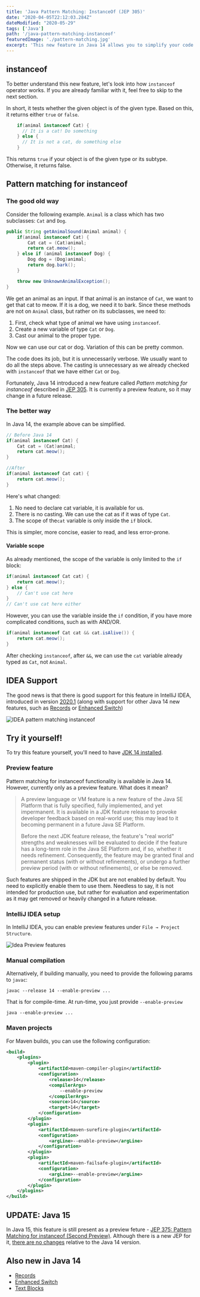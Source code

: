 ```yaml
---
title: 'Java Pattern Matching: InstanceOf (JEP 305)'
date: "2020-04-05T22:12:03.284Z"
dateModified: "2020-05-29"
tags: ['Java']
path: '/java-pattern-matching-instanceof'
featuredImage: './pattern-matching.jpg'
excerpt: 'This new feature in Java 14 allows you to simplify your code and get rid of a lot of boilerplate when using instanceof.'
---
```


<PostHeader frontmatter={props.data.mdx.frontmatter} />

## instanceof
To better understand this new feature, let's look into how `instanceof` operator works. If you are already familiar with it, feel free to skip to the next section.

In short, it tests whether the given object is of the given type. Based on this, it returns either `true` or `false`.

```java
    if(animal instanceof Cat) {
      // It is a cat! Do something
    } else {
      // It is not a cat, do something else
    }
```

This returns `true` if your object is of the given type or its subtype. Otherwise, it returns false.

## Pattern matching for instanceof

### The good old way

Consider the following example. `Animal` is a class which has two subclasses: `Cat` and `Dog`.

```java
public String getAnimalSound(Animal animal) {
    if(animal instanceof Cat) {
        Cat cat = (Cat)animal;
        return cat.meow();
    } else if (animal instanceof Dog) {
        Dog dog = (Dog)animal;
        return dog.bark();
    }

    throw new UnknownAnimalException();
}
```

We get an animal as an input. If that animal is an instance of `Cat`, we want to get that cat to meow. If it is a dog, we need it to bark. Since these methods are not on `Animal` class, but rather on its subclasses, we need to:

1. First, check what type of animal we have using `instanceof`.
2. Create a new variable of type `Cat` or `Dog`.
3. Cast our animal to the proper type.

Now we can use our cat or dog. Variation of this can be pretty common.

The code does its job, but it is unnecessarily verbose. We usually want to do all the steps above. The casting is unnecessary as we already checked with `instanceof` that we have either `Cat` or `Dog`.

Fortunately, Java 14 introduced a new feature called *Pattern matching for instanceof* described in [JEP 305](https://openjdk.java.net/jeps/305). It is currently a preview feature, so it  may change in a future release.

### The better way
In Java 14, the example above can be simplified.

```java
// Before Java 14
if(animal instanceof Cat) {
    Cat cat = (Cat)animal;
    return cat.meow();
}

//After
if(animal instanceof Cat cat) {
    return cat.meow();
}
```

Here's what changed:
1. No need to declare cat variable, it is available for us.
2. There is no casting. We can use the cat as if it was of type `Cat`.
3. The scope of the`cat` variable is only inside the `if` block.

This is simpler, more concise, easier to read, and less error-prone.

#### Variable scope
As already mentioned, the scope of the variable is only limited to the `if` block:

```java
if(animal instanceof Cat cat) {
    return cat.meow();
} else {
    // Can't use cat here
}
// Can't use cat here either
```

However, you can use the variable inside the `if` condition, if you have more complicated conditions, such as with AND/OR.

```java
if(animal instanceof Cat cat && cat.isAlive()) {
    return cat.meow();
}
```

After checking `instanceof`, after `&&`, we can use the `cat` variable already typed as `Cat`, not `Animal`.

## IDEA Support
The good news is that there is good support for this feature in IntelliJ IDEA, introduced in version [2020.1](https://blog.jetbrains.com/idea/2020/03/java-14-and-intellij-idea/) (along with support for other Java 14 new features, such as [Records](https://www.vojtechruzicka.com/java-records/) or [Enhanced Switch](https://www.vojtechruzicka.com/java-enhanced-switch/))

![IDEA pattern matching instanceof](idea-patter-matching-instanceof.png)

## Try it yourself!
To try this feature yourself, you'll need to have [JDK 14 installed](https://jdk.java.net/14/). 

### Preview feature
Pattern matching for instanceof functionality is available in Java 14. However, currently only as a preview feature. What does it mean?

>A preview language or VM feature is a new feature of the Java SE Platform that is fully specified, fully implemented, and yet impermanent. It is available in a JDK feature release to provoke developer feedback based on real-world use; this may lead to it becoming permanent in a future Java SE Platform.
> 
>Before the next JDK feature release, the feature's "real world" strengths and weaknesses will be evaluated to decide if the feature has a long-term role in the Java SE Platform and, if so, whether it needs refinement. Consequently, the feature may be granted final and permanent status (with or without refinements), or undergo a further preview period (with or without refinements), or else be removed.

Such features are shipped in the JDK but are not enabled by default. You need to explicitly enable them to use them. Needless to say, it is not intended for production use, but rather for evaluation and experimentation as it may get removed or heavily changed in a future release.


### IntelliJ IDEA setup
In IntelliJ IDEA, you can enable preview features under `File → Project Structure`.

![Idea Preview features](idea-preview-settings.png)

### Manual compilation
Alternatively, if building manually, you need to provide the following params to `javac`:

```
javac --release 14 --enable-preview ...
```

That is for compile-time. At run-time, you just provide `--enable-preview`

```
java --enable-preview ...
```

### Maven projects

For Maven builds, you can use the following configuration:

```xml
<build>
    <plugins>
        <plugin>
            <artifactId>maven-compiler-plugin</artifactId>
            <configuration>
                <release>14</release>
                <compilerArgs>
                    --enable-preview
                </compilerArgs>
                <source>14</source>
                <target>14</target>
            </configuration>
        </plugin>
        <plugin>
            <artifactId>maven-surefire-plugin</artifactId>
            <configuration>
                <argLine>--enable-preview</argLine>
            </configuration>
        </plugin>
        <plugin>
            <artifactId>maven-failsafe-plugin</artifactId>
            <configuration>
                <argLine>--enable-preview</argLine>
            </configuration>
        </plugin>
    </plugins>
</build>
```

## UPDATE: Java 15
In Java 15, this feature is still present as a preview feture - [JEP 375: Pattern Matching for instanceof (Second Preview)](https://openjdk.java.net/jeps/375). Although there is a new JEP for it, [there are no changes](https://bugs.openjdk.java.net/browse/JDK-8235186) relative to the Java 14 version.

## Also new in Java 14

- [Records](https://www.vojtechruzicka.com/java-records/)
- [Enhanced Switch](https://www.vojtechruzicka.com/java-enhanced-switch/)
- [Text Blocks](https://www.vojtechruzicka.com/java-text-blocks/)
